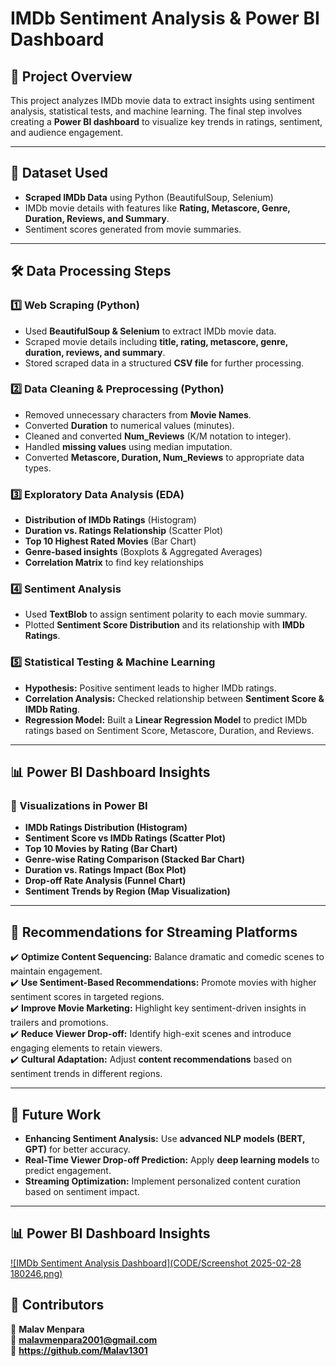 # IMDb Sentiment Analysis & Power BI Dashboard

## 📌 Project Overview
This project analyzes IMDb movie data to extract insights using sentiment analysis, statistical tests, and machine learning. The final step involves creating a **Power BI dashboard** to visualize key trends in ratings, sentiment, and audience engagement.

---

## 📂 Dataset Used
- **Scraped IMDb Data** using Python (BeautifulSoup, Selenium) 
- IMDb movie details with features like **Rating, Metascore, Genre, Duration, Reviews, and Summary**.
- Sentiment scores generated from movie summaries.

---

## 🛠️ Data Processing Steps

### **1️⃣ Web Scraping (Python)**
- Used **BeautifulSoup & Selenium** to extract IMDb movie data.
- Scraped movie details including **title, rating, metascore, genre, duration, reviews, and summary**.
- Stored scraped data in a structured **CSV file** for further processing.

### **2️⃣ Data Cleaning & Preprocessing (Python)**
- Removed unnecessary characters from **Movie Names**.
- Converted **Duration** to numerical values (minutes).
- Cleaned and converted **Num_Reviews** (K/M notation to integer).
- Handled **missing values** using median imputation.
- Converted **Metascore, Duration, Num_Reviews** to appropriate data types.

### **3️⃣ Exploratory Data Analysis (EDA)**
- **Distribution of IMDb Ratings** (Histogram)
- **Duration vs. Ratings Relationship** (Scatter Plot)
- **Top 10 Highest Rated Movies** (Bar Chart)
- **Genre-based insights** (Boxplots & Aggregated Averages)
- **Correlation Matrix** to find key relationships

### **4️⃣ Sentiment Analysis**
- Used **TextBlob** to assign sentiment polarity to each movie summary.
- Plotted **Sentiment Score Distribution** and its relationship with **IMDb Ratings**.

### **5️⃣ Statistical Testing & Machine Learning**
- **Hypothesis:** Positive sentiment leads to higher IMDb ratings.
- **Correlation Analysis:** Checked relationship between **Sentiment Score & IMDb Rating**.
- **Regression Model:** Built a **Linear Regression Model** to predict IMDb ratings based on Sentiment Score, Metascore, Duration, and Reviews.

---

## 📊 Power BI Dashboard Insights

### **🔹 Visualizations in Power BI**
- **IMDb Ratings Distribution (Histogram)**
- **Sentiment Score vs IMDb Ratings (Scatter Plot)**
- **Top 10 Movies by Rating (Bar Chart)**
- **Genre-wise Rating Comparison (Stacked Bar Chart)**
- **Duration vs. Ratings Impact (Box Plot)**
- **Drop-off Rate Analysis (Funnel Chart)**
- **Sentiment Trends by Region (Map Visualization)**

---

## 📌 Recommendations for Streaming Platforms
✔️ **Optimize Content Sequencing:** Balance dramatic and comedic scenes to maintain engagement.  
✔️ **Use Sentiment-Based Recommendations:** Promote movies with higher sentiment scores in targeted regions.  
✔️ **Improve Movie Marketing:** Highlight key sentiment-driven insights in trailers and promotions.  
✔️ **Reduce Viewer Drop-off:** Identify high-exit scenes and introduce engaging elements to retain viewers.  
✔️ **Cultural Adaptation:** Adjust **content recommendations** based on sentiment trends in different regions.

---

## 🚀 Future Work
- **Enhancing Sentiment Analysis:** Use **advanced NLP models (BERT, GPT)** for better accuracy.
- **Real-Time Viewer Drop-off Prediction:** Apply **deep learning models** to predict engagement.
- **Streaming Optimization:** Implement personalized content curation based on sentiment impact.

---

## 📊 Power BI Dashboard Insights

[![IMDb Sentiment Analysis Dashboard](CODE/Screenshot 2025-02-28 180246.png)](https://github.com/Malav1301/Movie-Series-Subtitle-Sentiment-Global-Audience-Engagement/blob/main/CODE/Screenshot%202025-02-28%20180246.png)


## 🔗 Contributors
👤 **Malav Menpara**  
📧 **malavmenpara2001@gmail.com**  
💼 **https://github.com/Malav1301**

